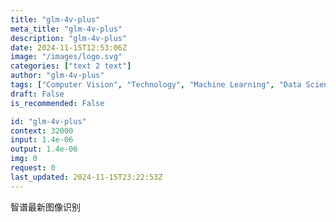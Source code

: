```yaml
---
title: "glm-4v-plus"
meta_title: "glm-4v-plus"
description: "glm-4v-plus"
date: 2024-11-15T12:53:06Z
image: "/images/logo.svg"
categories: ["text 2 text"]
author: "glm-4v-plus"
tags: ["Computer Vision", "Technology", "Machine Learning", "Data Science", "Generative AI"]
draft: False
is_recommended: False

id: "glm-4v-plus"
context: 32000
input: 1.4e-06
output: 1.4e-06
img: 0
request: 0
last_updated: 2024-11-15T23:22:53Z
---
```


智谱最新图像识别


